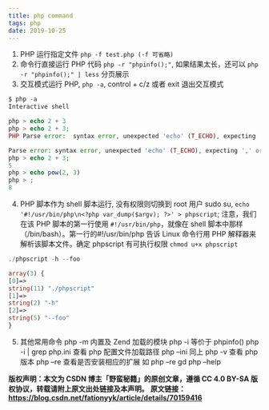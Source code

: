```yaml
---
title: php command
tags: php
date: 2019-10-25
---
```


1. PHP 运行指定文件 `php -f test.php (-f 可省略)`
2. 命令行直接运行 PHP 代码 `php -r "phpinfo();"`, 如果结果太长，还可以 `php -r "phpinfo();" | less` 分页展示
3. 交互模式运行 PHP, `php -a`, control + c/z 或者 exit 退出交互模式

```php
$ php -a
Interactive shell

php > echo 2 + 3
php > echo 2 + 3;
PHP Parse error:  syntax error, unexpected 'echo' (T_ECHO), expecting ',' or ';' in php shell code on line 2

Parse error: syntax error, unexpected 'echo' (T_ECHO), expecting ',' or ';' in php shell code on line 2
php > echo 2 + 3;
5
php > echo pow(2, 3)
php > ;
8
```

4. PHP 脚本作为 shell 脚本运行, 没有权限则切换到 root 用户 sudo su, `echo '#!/usr/bin/php\n<?php var_dump($argv); ?>' > phpscript`; 注意，我们在该 PHP 脚本的第一行使用 `#!/usr/bin/php`，就像在 shell 脚本中那样（/bin/bash）。第一行的#!/usr/bin/php 告诉 Linux 命令行用 PHP 解释器来解析该脚本文件。确定 phpscript 有可执行权限 `chmod u+x phpscript`

```php
./phpscript -h --foo

array(3) {
[0]=>
string(11) "./phpscript"
[1]=>
string(2) "-h"
[2]=>
string(5) "--foo"
}
```

5. 其他常用命令
   php -m 内置及 Zend 加载的模块
   php -i 等价于 phpinfo()
   php -i | grep php.ini 查看 php 配置文件加载路径
   php –ini 同上
   php -v 查看 php 版本
   php –re 查看是否安装相应的扩展 如 php –re gd
   php –help

**版权声明：本文为 CSDN 博主「野蛮秘籍」的原创文章，遵循 CC 4.0 BY-SA 版权协议，转载请附上原文出处链接及本声明。**
**原文链接：https://blog.csdn.net/fationyyk/article/details/70159416**
